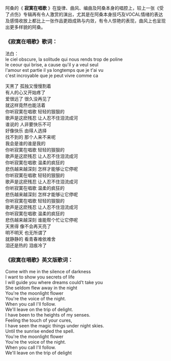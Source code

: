 

阿桑的《 **寂寞在唱歌**
》在旋律、曲风、编曲及阿桑本身的唱腔上，较上一张《受了点伤》专辑再有令人激赏的演出，尤其是在阿桑本身技巧及VOCAL情绪的表达及感情收放上都比上一张作品更趋成熟与内敛，有令人惊艳的表现，曲风上也呈现出更多样貌的阿桑。  

### 《寂寞在唱歌》歌词：

法白：  
le ciel obscure, la solitude qui nous rends trop de poline  
le ceour qui brise, a cause qu'il y a veul seul  
l'amour est partie il ya longtemps que je t'ai vu  
c'est incroyable que je peut vivre comme ca

天黑了 孤独又慢慢割着  
有人的心又开始疼了  
爱很远了 很久没再见了  
就这样竟然也能活着  
你听寂寞在唱歌 轻轻的狠狠的  
歌声是这麽残忍 让人忍不住泪流成河  
谁说的 人非要快乐不可  
好像快乐 由得人选择  
找不到的 那个人来不来呢  
我会是谁的谁是我的  
你听寂寞在唱歌 轻轻的狠狠的  
歌声是这麽残忍 让人忍不住泪流成河  
你听寂寞在唱歌 温柔的疯狂的  
悲伤越来越深刻 怎样才能够让它停呢  
你听寂寞在唱歌 轻轻的狠狠的  
歌声是这麽残忍 让人忍不住泪流成河  
你听寂寞在唱歌 温柔的疯狂的  
悲伤越来越深刻 怎样才能够让它停呢  
你听寂寞在唱歌 轻轻的狠狠的  
歌声是这麽残忍 让人忍不住泪流成河  
你听寂寞在唱歌 温柔的疯狂的  
悲伤越来越深刻 谁能帮个忙让它停呢  
天黑得 像不会再天亮了  
明不明天 也无所谓了  
就静静的 看青春难依难舍  
泪还是热的 泪痕冷了

### 《寂寞在唱歌》英文版歌词：

Come with me in the silence of darkness  
I want to show you secrets of life  
I will guide you where dreams could't take you  
She seldom flew away in the night  
You're the moonlight flower  
You're the voice of the night.  
When you call I'll follow.  
We'll leave on the trip of delight.  
I have been to the heights of my senses.  
Feeling the touch of your cures,  
I have seen the magic things under night skies.  
Until the sunrise ended the spell.  
You're the moonlight flower  
You're the voice of the night.  
When you call I'll follow.  
We'll leave on the trip of delight

